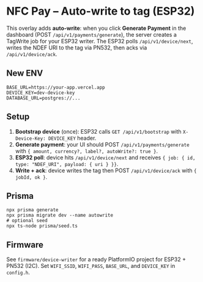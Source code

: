 # NFC Pay – Auto-write to tag (ESP32)

This overlay adds **auto-write**: when you click **Generate Payment** in the dashboard (POST `/api/v1/payments/generate`), the server creates a TagWrite job for your ESP32 writer. The ESP32 polls `/api/v1/device/next`, writes the NDEF URI to the tag via PN532, then acks via `/api/v1/device/ack`.

## New ENV
```
BASE_URL=https://your-app.vercel.app
DEVICE_KEY=dev-device-key
DATABASE_URL=postgres://...
```

## Setup

1. **Bootstrap device** (once): ESP32 calls `GET /api/v1/bootstrap` with `X-Device-Key: DEVICE_KEY` header.
2. **Generate payment**: your UI should POST `/api/v1/payments/generate` with `{ amount, currency?, label?, autoWrite?: true }`.
3. **ESP32 poll**: device hits `/api/v1/device/next` and receives `{ job: { id, type: "NDEF_URI", payload: { uri } }}`.
4. **Write + ack**: device writes the tag then POST `/api/v1/device/ack` with `{ jobId, ok }`.

## Prisma
```
npx prisma generate
npx prisma migrate dev --name autowrite
# optional seed
npx ts-node prisma/seed.ts
```

## Firmware
See `firmware/device-writer` for a ready PlatformIO project for ESP32 + PN532 (I2C). Set `WIFI_SSID`, `WIFI_PASS`, `BASE_URL`, and `DEVICE_KEY` in `config.h`.
